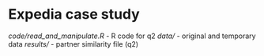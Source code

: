 # Expedia case study


*code/read_and_manipulate.R*  - R code for q2
*data/* - original and temporary data
*results/* - partner similarity file (q2)



